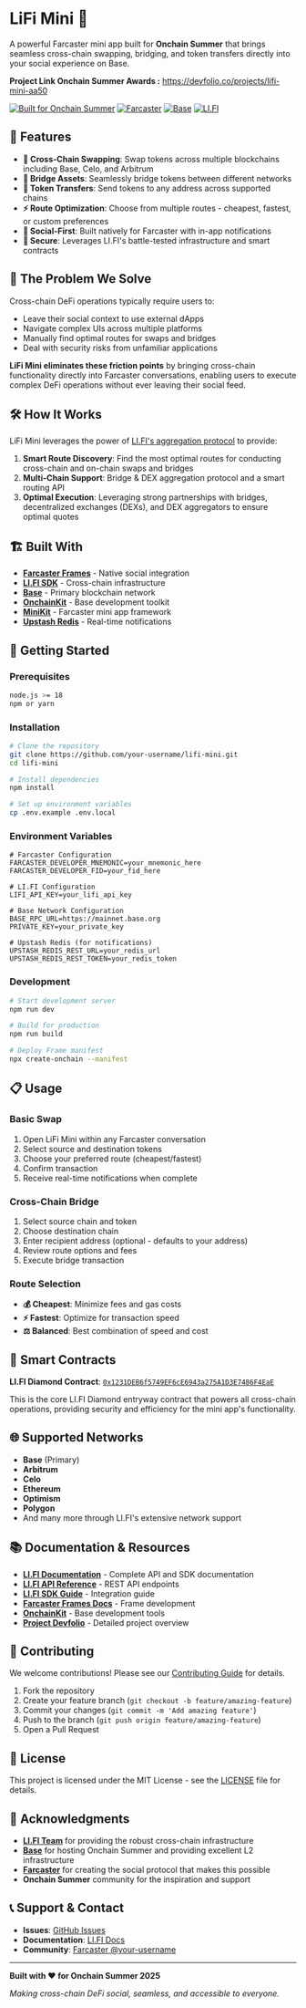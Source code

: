 

# LiFi Mini 🌉

A powerful Farcaster mini app built for **Onchain Summer** that brings seamless cross-chain swapping, bridging, and token transfers directly into your social experience on Base.

**Project Link Onchain Summer Awards :** https://devfolio.co/projects/lifi-mini-aa50

[![Built for Onchain Summer](https://img.shields.io/badge/Built%20for-Onchain%20Summer-blue)](https://onchainsummer.xyz/)
[![Farcaster](https://img.shields.io/badge/Farcaster-Mini%20App-purple)](https://farcaster.xyz/)
[![Base](https://img.shields.io/badge/Base-Powered-blue)](https://base.org/)
[![LI.FI](https://img.shields.io/badge/Powered%20by-LI.FI-green)](https://li.fi/)

## 🚀 Features

- **🔄 Cross-Chain Swapping**: Swap tokens across multiple blockchains including Base, Celo, and Arbitrum
- **🌉 Bridge Assets**: Seamlessly bridge tokens between different networks
- **💸 Token Transfers**: Send tokens to any address across supported chains
- **⚡ Route Optimization**: Choose from multiple routes - cheapest, fastest, or custom preferences
- **📱 Social-First**: Built natively for Farcaster with in-app notifications
- **🔐 Secure**: Leverages LI.FI's battle-tested infrastructure and smart contracts

## 🎯 The Problem We Solve

Cross-chain DeFi operations typically require users to:
- Leave their social context to use external dApps
- Navigate complex UIs across multiple platforms
- Manually find optimal routes for swaps and bridges
- Deal with security risks from unfamiliar applications

**LiFi Mini eliminates these friction points** by bringing cross-chain functionality directly into Farcaster conversations, enabling users to execute complex DeFi operations without ever leaving their social feed.

## 🛠️ How It Works

LiFi Mini leverages the power of [LI.FI's aggregation protocol](https://li.fi/) to provide:

1. **Smart Route Discovery**: Find the most optimal routes for conducting cross-chain and on-chain swaps and bridges
2. **Multi-Chain Support**: Bridge & DEX aggregation protocol and a smart routing API
3. **Optimal Execution**: Leveraging strong partnerships with bridges, decentralized exchanges (DEXs), and DEX aggregators to ensure optimal quotes

## 🏗️ Built With

- **[Farcaster Frames](https://docs.farcaster.xyz/developers/frames/spec)** - Native social integration
- **[LI.FI SDK](https://docs.li.fi/integrate-li.fi-sdk/li.fi-sdk-overview)** - Cross-chain infrastructure
- **[Base](https://base.org/)** - Primary blockchain network
- **[OnchainKit](https://onchainkit.xyz/)** - Base development toolkit
- **[MiniKit](https://docs.farcaster.xyz/developers/minikit/overview)** - Farcaster mini app framework
- **[Upstash Redis](https://upstash.com/)** - Real-time notifications

## 🚀 Getting Started

### Prerequisites

```bash
node.js >= 18
npm or yarn
```

### Installation

```bash
# Clone the repository
git clone https://github.com/your-username/lifi-mini.git
cd lifi-mini

# Install dependencies
npm install

# Set up environment variables
cp .env.example .env.local
```

### Environment Variables

```env
# Farcaster Configuration
FARCASTER_DEVELOPER_MNEMONIC=your_mnemonic_here
FARCASTER_DEVELOPER_FID=your_fid_here

# LI.FI Configuration
LIFI_API_KEY=your_lifi_api_key

# Base Network Configuration
BASE_RPC_URL=https://mainnet.base.org
PRIVATE_KEY=your_private_key

# Upstash Redis (for notifications)
UPSTASH_REDIS_REST_URL=your_redis_url
UPSTASH_REDIS_REST_TOKEN=your_redis_token
```

### Development

```bash
# Start development server
npm run dev

# Build for production
npm run build

# Deploy Frame manifest
npx create-onchain --manifest
```

## 📋 Usage

### Basic Swap
1. Open LiFi Mini within any Farcaster conversation
2. Select source and destination tokens
3. Choose your preferred route (cheapest/fastest)
4. Confirm transaction
5. Receive real-time notifications when complete

### Cross-Chain Bridge
1. Select source chain and token
2. Choose destination chain
3. Enter recipient address (optional - defaults to your address)
4. Review route options and fees
5. Execute bridge transaction

### Route Selection
- **💰 Cheapest**: Minimize fees and gas costs
- **⚡ Fastest**: Optimize for transaction speed
- **⚖️ Balanced**: Best combination of speed and cost

## 🔗 Smart Contracts

**LI.FI Diamond Contract**: [`0x1231DEB6f5749EF6cE6943a275A1D3E7486F4EaE`](https://basescan.org/address/0x1231DEB6f5749EF6cE6943a275A1D3E7486F4EaE)

This is the core LI.FI Diamond entryway contract that powers all cross-chain operations, providing security and efficiency for the mini app's functionality.

## 🌐 Supported Networks

- **Base** (Primary)
- **Arbitrum**
- **Celo**
- **Ethereum**
- **Optimism**
- **Polygon**
- And many more through LI.FI's extensive network support

## 📚 Documentation & Resources

- **[LI.FI Documentation](https://docs.li.fi/)** - Complete API and SDK documentation
- **[LI.FI API Reference](https://docs.li.fi/li.fi-api/li.fi-api)** - REST API endpoints
- **[LI.FI SDK Guide](https://docs.li.fi/integrate-li.fi-sdk/li.fi-sdk-overview)** - Integration guide
- **[Farcaster Frames Docs](https://docs.farcaster.xyz/developers/frames/spec)** - Frame development
- **[OnchainKit](https://onchainkit.xyz/)** - Base development tools
- **[Project Devfolio](https://devfolio.co/projects/lifi-mini-aa50)** - Detailed project overview


## 🤝 Contributing

We welcome contributions! Please see our [Contributing Guide](CONTRIBUTING.md) for details.

1. Fork the repository
2. Create your feature branch (`git checkout -b feature/amazing-feature`)
3. Commit your changes (`git commit -m 'Add amazing feature'`)
4. Push to the branch (`git push origin feature/amazing-feature`)
5. Open a Pull Request

## 📄 License

This project is licensed under the MIT License - see the [LICENSE](LICENSE) file for details.

## 🙏 Acknowledgments

- **[LI.FI Team](https://li.fi/)** for providing the robust cross-chain infrastructure
- **[Base](https://base.org/)** for hosting Onchain Summer and providing excellent L2 infrastructure
- **[Farcaster](https://farcaster.xyz/)** for creating the social protocol that makes this possible
- **Onchain Summer** community for the inspiration and support

## 📞 Support & Contact

- **Issues**: [GitHub Issues](https://github.com/your-username/lifi-mini/issues)
- **Documentation**: [LI.FI Docs](https://docs.li.fi/)
- **Community**: [Farcaster @your-username](https://warpcast.com/your-username)

---

**Built with ❤️ for Onchain Summer 2025**

*Making cross-chain DeFi social, seamless, and accessible to everyone.*





